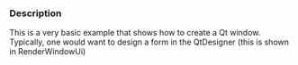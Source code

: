### Description

This is a very basic example that shows how to create a Qt window. Typically, one would want to design a form in the QtDesigner (this is shown in RenderWindowUi)
